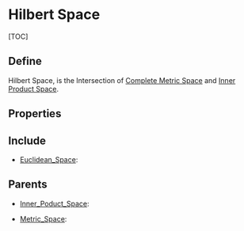 # Hilbert Space

[TOC]

## Define

Hilbert Space, is the Intersection of [Complete Metric Space](./Metric_Space.md) and [Inner Product Space](./Inner_Poduct_Space.md).

## Properties



## Include

- [Euclidean_Space](./Euclidean_Space.md): 

## Parents

- [Inner_Poduct_Space](./Inner_Poduct_Space.md): 

- [Metric_Space](./Metric_Space.md): 

